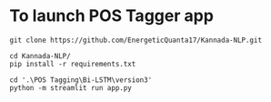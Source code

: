 # To launch POS Tagger app

```
git clone https://github.com/EnergeticQuanta17/Kannada-NLP.git

cd Kannada-NLP/
pip install -r requirements.txt

cd '.\POS Tagging\Bi-LSTM\version3'
python -m streamlit run app.py
```